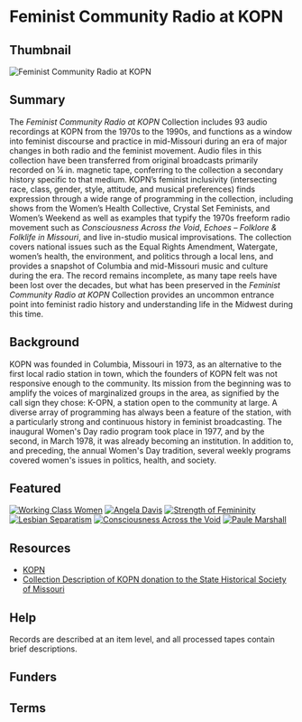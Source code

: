 # Feminist Community Radio at KOPN

## Thumbnail

![Feminist Community Radio at KOPN](https://s3.amazonaws.com/americanarchive.org/special-collections/KOPN_mainimage.jpg)

## Summary

The <em>Feminist Community Radio at KOPN</em> Collection includes 93 audio recordings at KOPN from the 1970s to the 1990s, and functions as a window into feminist discourse and practice in mid-Missouri during an era of major changes in both radio and the feminist movement. Audio files in this collection have been transferred from original broadcasts primarily recorded on ¼ in. magnetic tape, conferring to the collection a secondary history specific to that medium. KOPN’s feminist inclusivity (intersecting race, class, gender, style, attitude, and musical preferences) finds expression through a wide range of programming in the collection, including shows from the Women’s Health Collective, Crystal Set Feminists, and Women’s Weekend as well as examples that typify the 1970s freeform radio movement such as <em>Consciousness Across the Void</em>, <em>Echoes – Folklore & Folklife in Missouri</em>, and live in-studio musical improvisations. The collection covers national issues such as the Equal Rights Amendment, Watergate, women’s health, the environment, and politics through a local lens, and provides a snapshot of Columbia and mid-Missouri music and culture during the era. The record remains incomplete, as many tape reels have been lost over the decades, but what has been preserved in the <em>Feminist Community Radio at KOPN</em> Collection provides an uncommon entrance point into feminist radio history and understanding life in the Midwest during this time.

## Background

KOPN was founded in Columbia, Missouri in 1973, as an alternative to the first local radio station in town, which the founders of KOPN felt was not responsive enough to the community. Its mission from the beginning was to amplify the voices of marginalized groups in the area, as signified by the call sign they chose: K-OPN, a station open to the community at large. A diverse array of programming has always been a feature of the station, with a particularly strong and continuous history in feminist broadcasting. The inaugural Women's Day radio program took place in 1977, and by the second, in March 1978, it was already becoming an institution. In addition to, and preceding, the annual Women's Day tradition, several weekly programs covered women's issues in politics, health, and society.

## Featured

[![Working Class Women](https://s3.amazonaws.com/americanarchive.org/special-collections/KOPN_Thumbnail.jpg)](/catalog/cpb-aacip_518-8p5v69968t)
[![Angela Davis](https://s3.amazonaws.com/americanarchive.org/special-collections/KOPN_Thumbnail.jpg)](/catalog/cpb-aacip_518-901zc7sp10)
[![Strength of Femininity](https://s3.amazonaws.com/americanarchive.org/special-collections/KOPN_Thumbnail.jpg)](/catalog/cpb-aacip_518-3b5w66b115)
[![Lesbian Separatism](https://s3.amazonaws.com/americanarchive.org/special-collections/KOPN_Thumbnail.jpg)](/catalog/cpb-aacip_518-z31ng4hz4q)
[![Consciousness Across the Void](https://s3.amazonaws.com/americanarchive.org/special-collections/KOPN_Thumbnail.jpg)](/catalog/cpb-aacip_518-9g5gb1zf3x)
[![Paule Marshall](https://s3.amazonaws.com/americanarchive.org/special-collections/KOPN_Thumbnail.jpg)](/catalog/cpb-aacip_518-m61bk17s29)

## Resources

- [KOPN](http://www.kopn.org)
- [Collection Description of KOPN donation to the State Historical Society of Missouri](https://shsmo.org/manuscripts/columbia/ca5984.pdf)

## Help

Records are described at an item level, and all processed tapes contain brief descriptions.

## Funders

## Terms